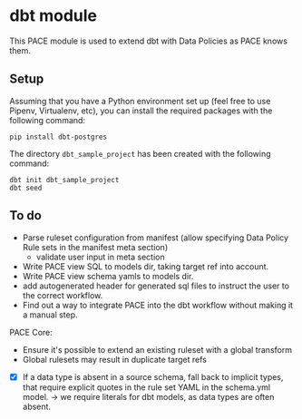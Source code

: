 # dbt module

This PACE module is used to extend dbt with Data Policies as PACE knows them.

## Setup

Assuming that you have a Python environment set up (feel free to use Pipenv, Virtualenv, etc), you
can install the required packages with the following command:

```shell
pip install dbt-postgres
```

The directory `dbt_sample_project` has been created with the following command:

```shell
dbt init dbt_sample_project
dbt seed
```

## To do

- Parse ruleset configuration from manifest (allow specifying Data Policy Rule sets in the manifest meta section)
  - validate user input in meta section
- Write PACE view SQL to models dir, taking target ref into account.
- Write PACE view schema yamls to models dir.
- add autogenerated header for generated sql files to instruct the user to the correct workflow.
- Find out a way to integrate PACE into the dbt workflow without making it a manual step.


PACE Core:
- Ensure it's possible to extend an existing ruleset with a global transform
- Global rulesets may result in duplicate target refs
- [x] If a data type is absent in a source schema, fall back to implicit types, that require explicit quotes in the rule set YAML in the schema.yml model. -> we require literals for dbt models, as data types are often absent.
